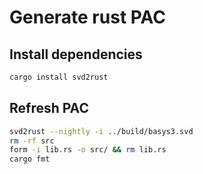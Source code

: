 # Generate rust PAC

## Install dependencies
```bash
cargo install svd2rust
```

## Refresh PAC
```bash
svd2rust --nightly -i ../build/basys3.svd
rm -rf src
form -i lib.rs -o src/ && rm lib.rs
cargo fmt
```

